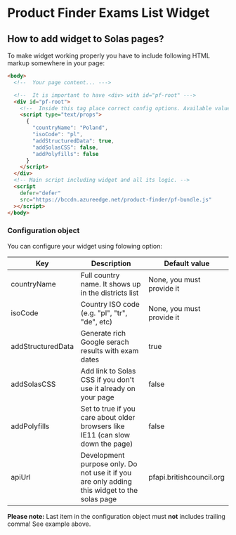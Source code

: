 # Product Finder Exams List Widget

## How to add widget to Solas pages?

To make widget working properly you have to include following HTML markup somewhere in your page:
```html
<body>
  <!--  Your page content... --->

  <!--  It is important to have <div> with id="pf-root" --->
  <div id="pf-root">
    <!--  Inside this tag place correct config options. Available values are described below in the table --->
    <script type="text/props">
      {
        "countryName": "Poland",
        "isoCode": "pl",
        "addStructuredData": true,
        "addSolasCSS": false,
        "addPolyfills": false
      }
    </script>
  </div>
  <!-- Main script including widget and all its logic. -->
  <script
    defer="defer"
    src="https://bccdn.azureedge.net/product-finder/pf-bundle.js"
  ></script>
</body>
```

### Configuration object
You can configure your widget using folowing option:

| Key               | Description                                            | Default value                     |
| ----------------  | -----------                                            | -----------                       |
| countryName       | Full country name. It shows up in the districts list   | None, you must provide it         |
| isoCode           | Country ISO code (e.g. "pl", "tr", "de", etc)          | None, you must provide it         |
| addStructuredData | Generate rich Google serach results with exam dates    | true                              |
| addSolasCSS       | Add link to Solas CSS if you don't use it already on your page | false                             |
| addPolyfills      | Set to true if you care about older browsers like IE11 (can slow down the page) | false    |
| apiUrl            | Development purpose only. Do not use it if you are only adding this widget to the solas page  | pfapi.britishcouncil.org          |

**Please note:** Last item in the configuration object must **not** includes trailing comma! See example above.